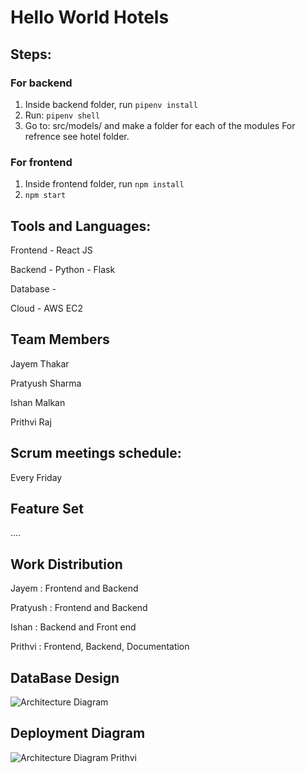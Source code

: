 # Hello World Hotels

## Steps:

### For backend

1. Inside backend folder, run `pipenv install`
2. Run: `pipenv shell`
3. Go to: src/models/ and make a folder for each of the modules For refrence see hotel folder.

### For frontend

1. Inside frontend folder, run `npm install`
2. `npm start`

## Tools and Languages:

Frontend - React JS

Backend - Python - Flask

Database -

Cloud - AWS EC2

## Team Members

Jayem Thakar

Pratyush Sharma

Ishan Malkan

Prithvi Raj

## Scrum meetings schedule:

Every Friday

## Feature Set

....

## Work Distribution

Jayem : Frontend and Backend

Pratyush : Frontend and Backend

Ishan : Backend and Front end

Prithvi : Frontend, Backend, Documentation

## DataBase Design

![Architecture Diagram](https://user-images.githubusercontent.com/58871002/167961800-7036d739-03ec-4eab-ac77-ffb224fb0089.png)

## Deployment Diagram

![Architecture Diagram Prithvi](https://user-images.githubusercontent.com/58871002/167961623-13b70651-f8f5-47bd-b4a8-6511259284dd.png)
